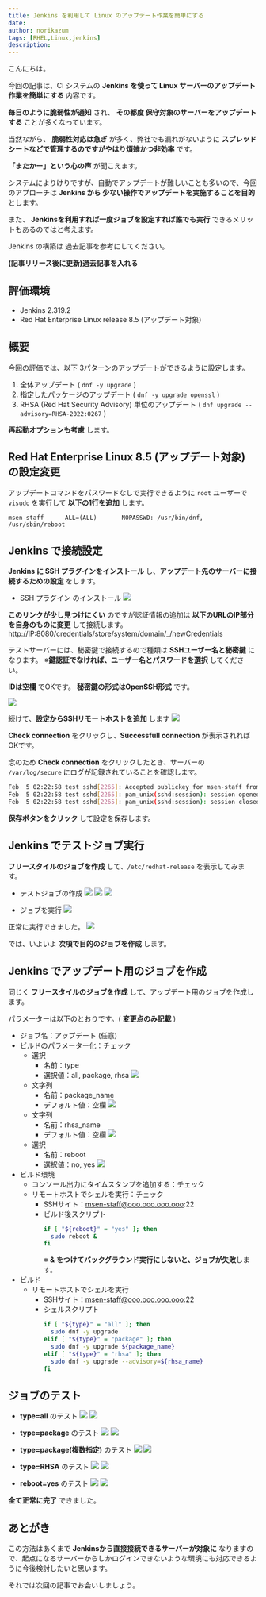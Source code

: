 ```yaml
---
title: Jenkins を利用して Linux のアップデート作業を簡単にする
date: 
author: norikazum
tags: [RHEL,Linux,jenkins]
description: 
---
```


こんにちは。

今回の記事は、CI システムの **Jenkins を使って Linux サーバーのアップデート作業を簡単にする** 内容です。

**毎日のように脆弱性が通知** され、 **その都度 保守対象のサーバーをアップデートする** ことが多くなっています。

当然ながら、 **脆弱性対応は急ぎ** が多く、弊社でも漏れがないように **スプレッドシートなどで管理するのですがやはり煩雑かつ非効率** です。

**「またかー」という心の声** が聞こえます。

システムによりけりですが、自動でアップデートが難しいことも多いので、今回のアプローチは **Jenkins から 少ない操作でアップデートを実施することを目的** とします。

また、 **Jenkinsを利用すれば一度ジョブを設定すれば誰でも実行** できるメリットもあるのではと考えます。

Jenkins の構築は 過去記事を参考にしてください。

**(記事リリース後に更新)過去記事を入れる**

## 評価環境
- Jenkins 2.319.2
- Red Hat Enterprise Linux release 8.5 (アップデート対象)

## 概要
今回の評価では、以下 3パターンのアップデートができるように設定します。
1. 全体アップデート ( `dnf -y upgrade` )
1. 指定したパッケージのアップデート ( `dnf -y upgrade openssl` )
1. RHSA (Red Hat Security Advisory) 単位のアップデート ( `dnf upgrade --advisory=RHSA-2022:0267` )

**再起動オプションも考慮** します。

## Red Hat Enterprise Linux 8.5 (アップデート対象) の設定変更
アップデートコマンドをパスワードなしで実行できるように `root` ユーザーで `visudo` を実行して **以下の1行を追加** します。

`msen-staff      ALL=(ALL)       NOPASSWD: /usr/bin/dnf, /usr/sbin/reboot`

## Jenkins で接続設定
**Jenkins に SSH プラグインをインストール** し、**アップデート先のサーバーに接続するための設定** をします。

- SSH プラグイン のインストール
    ![](images/2022-02-05_15h55_51.jpg)

**このリンクが少し見つけにくい** のですが認証情報の追加は **以下のURLのIP部分を自身のものに変更** して接続します。
http://IP:8080/credentials/store/system/domain/_/newCredentials

テストサーバーには、秘密鍵で接続するので種類は **SSHユーザー名と秘密鍵** になります。
※**鍵認証でなければ、ユーザー名とパスワードを選択** してください。

**IDは空欄** でOKです。
**秘密鍵の形式はOpenSSH形式** です。

![](images/2022-02-05_16h04_30.jpg)

続けて、**設定からSSHリモートホストを追加** します
![](images/2022-02-05_16h14_10.jpg)

**Check connection** をクリックし、**Successfull connection** が表示されればOKです。

念のため **Check connection** をクリックしたとき、サーバーの `/var/log/secure` にログが記録されていることを確認します。

```bash
Feb  5 02:22:58 test sshd[2265]: Accepted publickey for msen-staff from 192.168.10.254 port 43144 ssh2: RSA SHA256:d9cJIMZRXt5xUnnVyX1vZDLIN+hlyOId5411VB8Z3ss
Feb  5 02:22:58 test sshd[2265]: pam_unix(sshd:session): session opened for user msen-staff by (uid=0)
Feb  5 02:22:58 test sshd[2265]: pam_unix(sshd:session): session closed for user msen-staff
```

**保存ボタンをクリック** して設定を保存します。

## Jenkins でテストジョブ実行

**フリースタイルのジョブを作成** して、`/etc/redhat-release` を表示してみます。
- テストジョブの作成
    ![](images/2022-02-05_16h25_16.jpg)
    ![](images/2022-02-05_16h27_38.jpg)
    ![](images/2022-02-05_16h28_56.jpg)

- ジョブを実行
    ![](images/2022-02-05_16h29_25.jpg)

正常に実行できました。
![](images/2022-02-05_16h30_44.jpg)


では、いよいよ **次項で目的のジョブを作成** します。

## Jenkins でアップデート用のジョブを作成

同じく **フリースタイルのジョブを作成** して、アップデート用のジョブを作成します。

パラメーターは以下のとおりです。( **変更点のみ記載** )

- ジョブ名：アップデート (任意)
- ビルドのパラメーター化：チェック
    - 選択
        - 名前：type
        - 選択値：all, package, rhsa
        ![](images/2022-02-05_21h33_38.jpg)
    - 文字列
        - 名前：package_name
        - デフォルト値：空欄
        ![](images/2022-02-05_21h58_04.jpg)
    - 文字列
        - 名前：rhsa_name
        - デフォルト値：空欄
        ![](images/2022-02-05_21h34_35.jpg)
    - 選択
        - 名前：reboot
        - 選択値：no, yes
        ![](images/2022-02-05_21h34_56.jpg)
- ビルド環境
    - コンソール出力にタイムスタンプを追加する：チェック
    - リモートホストでシェルを実行：チェック
        - SSHサイト：msen-staff@ooo.ooo.ooo.ooo:22
        - ビルド後スクリプト
            ```bash
            if [ "${reboot}" = "yes" ]; then
              sudo reboot &
            fi
            ```
            ※ **& をつけてバックグラウンド実行にしないと、ジョブが失敗**します。
- ビルド
    - リモートホストでシェルを実行
        - SSHサイト：msen-staff@ooo.ooo.ooo.ooo:22
        - シェルスクリプト
            ```bash
            if [ "${type}" = "all" ]; then
              sudo dnf -y upgrade
            elif [ "${type}" = "package" ]; then
              sudo dnf -y upgrade ${package_name}
            elif [ "${type}" = "rhsa" ]; then
              sudo dnf -y upgrade --advisory=${rhsa_name}
            fi
            ```
    
## ジョブのテスト
- **type=all** のテスト
    ![](images/2022-02-05_21h59_27.jpg)
    ![](images/2022-02-05_17h43_20.jpg)

- **type=package** のテスト
    ![](images/2022-02-05_22h01_27.jpg)
    ![](images/2022-02-05_18h02_38.jpg)

- **type=package(複数指定)** のテスト
    ![](images/2022-02-05_22h03_14.jpg)
    ![](images/2022-02-05_21h56_36.jpg)

- **type=RHSA** のテスト
    ![](images/2022-02-05_22h02_19.jpg)
    ![](images/2022-02-05_21h30_46.jpg)

- **reboot=yes** のテスト
    ![](images/2022-02-05_21h36_12.jpg)
    ![](images/2022-02-05_22h31_26.jpg)

**全て正常に完了** できました。

## あとがき
この方法はあくまで **Jenkinsから直接接続できるサーバーが対象に** なりますので、起点になるサーバーからしかログインできないような環境にも対応できるように今後検討したいと思います。

それでは次回の記事でお会いしましょう。
